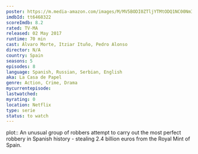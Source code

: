 ```yaml
---
poster: https://m.media-amazon.com/images/M/MV5BODI0ZTljYTMtODQ1NC00NmI0LTk1YWUtN2FlNDM1MDExMDlhXkEyXkFqcGdeQXVyMTM0NTUzNDIy._V1_SX300.jpg 
imdbId: tt6468322 
scoreImdb: 8.2 
rated: TV-MA
released: 02 May 2017 
runtime: 70 min 
cast: Álvaro Morte, Itziar Ituño, Pedro Alonso 
director: N/A 
country: Spain
seasons: 5
episodes: 8
language: Spanish, Russian, Serbian, English
aka: La Casa de Papel
genre: Action, Crime, Drama 
mycurrentepisode: 
lastwatched: 
myrating: 0
location: Netflix
type: serie
status: to watch
---
```


plot:: An unusual group of robbers attempt to carry out the most perfect robbery in Spanish history - stealing 2.4 billion euros from the Royal Mint of Spain.